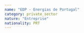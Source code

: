 ```yaml
---
name: "EDP - Energias de Portugal"
category: private_sector
nature: "Entreprise"
nationality: PRT
---
```

    